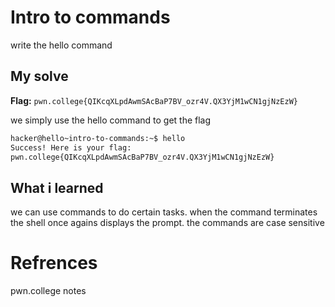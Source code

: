 # Intro to commands
write the hello command

## My solve
**Flag:** `pwn.college{QIKcqXLpdAwmSAcBaP7BV_ozr4V.QX3YjM1wCN1gjNzEzW}`

we simply use the hello command to get the flag

```bash
hacker@hello~intro-to-commands:~$ hello
Success! Here is your flag:
pwn.college{QIKcqXLpdAwmSAcBaP7BV_ozr4V.QX3YjM1wCN1gjNzEzW}
```

## What i learned
we can use commands to do certain tasks. when the command terminates the shell once agains displays the prompt. the commands are case sensitive

# Refrences
pwn.college notes